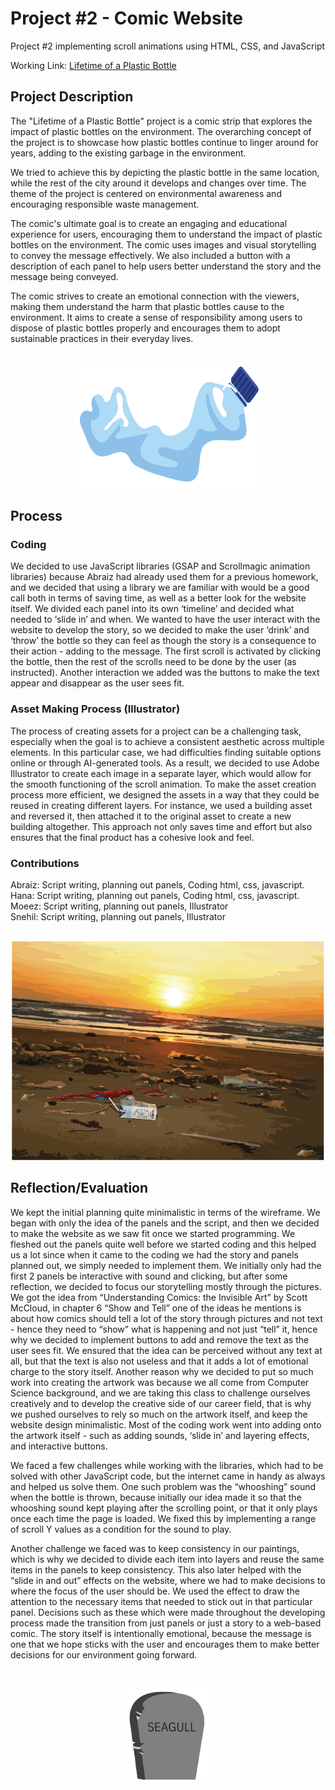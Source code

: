 # Project #2 - Comic Website
Project #2 implementing scroll animations using HTML, CSS, and JavaScript

Working Link: [Lifetime of a Plastic Bottle](https://abraiz01.github.io/CommunicationsLab/comicWebsite/index.html)

## Project Description

The "Lifetime of a Plastic Bottle" project is a comic strip that explores the impact of plastic bottles on the environment. The overarching concept of the project is to showcase how plastic bottles continue to linger around for years, adding to the existing garbage in the environment.

We tried to achieve this by depicting the plastic bottle in the same location, while the rest of the city around it develops and changes over time. The theme of the project is centered on environmental awareness and encouraging responsible waste management.

The comic's ultimate goal is to create an engaging and educational experience for users, encouraging them to understand the impact of plastic bottles on the environment. The comic uses images and visual storytelling to convey the message effectively. We also included a button with a description of each panel to help users better understand the story and the message being conveyed.

The comic strives to create an emotional connection with the viewers, making them understand the harm that plastic bottles cause to the environment. It aims to create a sense of responsibility among users to dispose of plastic bottles properly and encourages them to adopt sustainable practices in their everyday lives.
<br/><br/>

<p align="center">
  <img 
    width="300"
    height="200"
    src="https://github.com/Abraiz01/Abraiz01.github.io/blob/main/CommunicationsLab/comicWebsite/photos/bottle-laying.png"
  >
</p>

## Process

### Coding 

We decided to use JavaScript libraries (GSAP and Scrollmagic animation libraries)  because Abraiz had already used them for a previous homework, and we decided that using a library we are familiar with would be a good call both in terms of saving time, as well as a better look for the website itself. We divided each panel into its own ‘timeline’ and decided what needed to ‘slide in’ and when. We wanted to have the user interact with the website to develop the story, so we decided to make the user ‘drink’ and ‘throw’ the bottle so they can feel as though the story is a consequence to their action - adding to the message. The first scroll is activated by clicking the bottle, then the rest of the scrolls need to be done by the user (as instructed). Another interaction we added was the buttons to make the text appear and disappear as the user sees fit.

### Asset Making Process (Illustrator)

The process of creating assets for a project can be a challenging task, especially when the goal is to achieve a consistent aesthetic across multiple elements. In this particular case, we had difficulties finding suitable options online or through AI-generated tools. As a result, we decided to use Adobe Illustrator to create each image in a separate layer, which would allow for the smooth functioning of the scroll animation.
To make the asset creation process more efficient, we designed the assets in a way that they could be reused in creating different layers. For instance, we used a building asset and reversed it, then attached it to the original asset to create a new building altogether. This approach not only saves time and effort but also ensures that the final product has a cohesive look and feel.

### Contributions

Abraiz: Script writing, planning out panels, Coding html, css, javascript.<br/>
Hana: Script writing, planning out panels, Coding html, css, javascript.<br/>
Moeez: Script writing, planning out panels, Illustrator<br/>
Snehil: Script writing, planning out panels, Illustrator <br/><br/>

<p align="center">
  <img 
    width="500"
    height="350"
    src="https://github.com/Abraiz01/Abraiz01.github.io/blob/main/CommunicationsLab/comicWebsite/photos/beach background.png"
  >
</p>

## Reflection/Evaluation

We kept the initial planning quite minimalistic in terms of the wireframe. We began with only the idea of the panels and the script, and then we decided to make the website as we saw fit once we started programming. We fleshed out the panels quite well before we started coding and this helped us a lot since when it came to the coding we had the story and panels planned out, we simply needed to implement them. We initially only had the first 2 panels be interactive with sound and clicking, but after some reflection, we decided to focus our storytelling mostly through the pictures. We got the idea from “Understanding Comics: the Invisible Art” by Scott McCloud, in chapter 6 “Show and Tell” one of the ideas he mentions is about how comics should tell a lot of the story through pictures and not text - hence they need to “show” what is happening and not just “tell” it, hence why we decided to implement buttons to add and remove the text as the user sees fit. We ensured that the idea can be perceived without any text at all, but that the text is also not useless and that it adds a lot of emotional charge to the story itself. Another reason why we decided to put so much work into creating the artwork was because we all come from Computer Science background, and we are taking this class to challenge ourselves creatively and to develop the creative side of our career field, that is why we pushed ourselves to rely so much on the artwork itself, and keep the website design minimalistic. Most of the coding work went into adding onto the artwork itself - such as adding sounds, ‘slide in’ and layering effects, and interactive buttons.

We faced a few challenges while working with the libraries, which had to be solved with other JavaScript code, but the internet came in handy as always and helped us solve them. One such problem was the “whooshing” sound when the bottle is thrown, because initially our idea made it so that the whooshing sound kept playing after the scrolling point, or that it only plays once each time the page is loaded. We fixed this by implementing a range of scroll Y values as a condition for the sound to play.

Another challenge we faced was to keep consistency in our paintings, which is why we decided to divide each item into layers and reuse the same items in the panels to keep consistency. This also later helped with the “slide in and out” effects on the website, where we had to make decisions to where the focus of the user should be. We used the effect to draw the attention to the necessary items that needed to stick out in that particular panel.
Decisions such as these which were made throughout the developing process made the transition from just panels or just a story to a web-based comic. The story itself is intentionally emotional, because the message is one that we hope sticks with the user and encourages them to make better decisions for our environment going forward. 

<br/>

<p align="center">
  <img 
    width="150"
    height="150"
    src="https://github.com/Abraiz01/Abraiz01.github.io/blob/main/CommunicationsLab/comicWebsite/photos/grave.png"
  >
</p>

